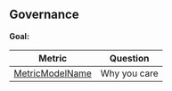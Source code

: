 ## Governance

**Goal:** 

| Metric | Question |
| --- | --- |
| [MetricModelName](metric-model.md)| Why you care |
